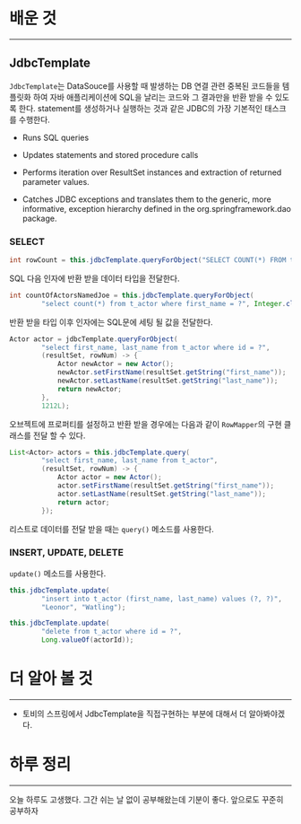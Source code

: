 # 배운 것
---
## JdbcTemplate
`JdbcTemplate`는 DataSouce를 사용할 때 발생하는 DB 연결 관련 중복된 코드들을 템플릿화 하여 자바 애플리케이션에 SQL을 날리는 코드와 그 결과만을 반환 받을 수 있도록 한다. statement를 생성하거나 실행하는 것과 같은 JDBC의 가장 기본적인 태스크를 수행한다.

- Runs SQL queries

- Updates statements and stored procedure calls

- Performs iteration over ResultSet instances and extraction of returned parameter values.

- Catches JDBC exceptions and translates them to the generic, more informative, exception hierarchy defined in the org.springframework.dao package.

### SELECT

```java
int rowCount = this.jdbcTemplate.queryForObject("SELECT COUNT(*) FROM t_actor", Integer.class);
```
SQL 다음 인자에 반환 받을 데이터 타입을 전달한다.

```java
int countOfActorsNamedJoe = this.jdbcTemplate.queryForObject(
        "select count(*) from t_actor where first_name = ?", Integer.class, "Joe");
```
반환 받을 타입 이후 인자에는 SQL문에 세팅 될 값을 전달한다.

```java
Actor actor = jdbcTemplate.queryForObject(
        "select first_name, last_name from t_actor where id = ?",
        (resultSet, rowNum) -> {
            Actor newActor = new Actor();
            newActor.setFirstName(resultSet.getString("first_name"));
            newActor.setLastName(resultSet.getString("last_name"));
            return newActor;
        },
        1212L);
```
오브젝트에 프로퍼티를 설정하고 반환 받을 경우에는 다음과 같이 `RowMapper`의 구현 클래스를 전달 할 수 있다.

```java
List<Actor> actors = this.jdbcTemplate.query(
        "select first_name, last_name from t_actor",
        (resultSet, rowNum) -> {
            Actor actor = new Actor();
            actor.setFirstName(resultSet.getString("first_name"));
            actor.setLastName(resultSet.getString("last_name"));
            return actor;
        });
```
리스트로 데이터를 전달 받을 때는 `query()` 메소드를 사용한다.

### INSERT, UPDATE, DELETE
`update()` 메소드를 사용한다.
```java
this.jdbcTemplate.update(
        "insert into t_actor (first_name, last_name) values (?, ?)",
        "Leonor", "Watling");

this.jdbcTemplate.update(
        "delete from t_actor where id = ?",
        Long.valueOf(actorId));
```

# 더 알아 볼 것
---
- 토비의 스프링에서 JdbcTemplate을 직접구현하는 부분에 대해서 더 알아봐야겠다.

# 하루 정리
---
오늘 하루도 고생했다. 그간 쉬는 날 없이 공부해왔는데 기분이 좋다. 앞으로도 꾸준히 공부하자